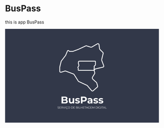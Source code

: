 # BusPass
this is app BusPass

<img src="https://github.com/AdryanS/BusPass/blob/main/Cover%20_%20Logotipo.png" />
